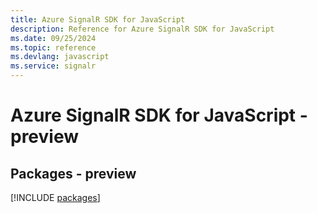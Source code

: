 ```yaml
---
title: Azure SignalR SDK for JavaScript
description: Reference for Azure SignalR SDK for JavaScript
ms.date: 09/25/2024
ms.topic: reference
ms.devlang: javascript
ms.service: signalr
---
```

# Azure SignalR SDK for JavaScript - preview
## Packages - preview
[!INCLUDE [packages](signalr-index.md)]